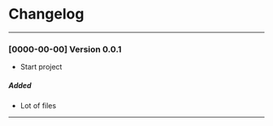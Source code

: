 # Changelog

---

### [0000-00-00] Version 0.0.1

-   Start project

##### Added

-   Lot of files

---
